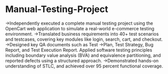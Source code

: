 # Manual-Testing-Project

->Independently executed a complete manual testing project using the OpenCart web application to simulate a real-world e-commerce testing environment. 
->Translated business requirements into 40+ test scenarios and testcases, covering key modules like login, search, cart, and checkout. 
->Designed key QA documents such as Test
->Plan, Test Strategy, Bug Report, and Test Execution Report. Applied software testing principles including boundary value analysis (BVA) and equivalence partitioning, and 
  reported defects using a structured approach. 
->Demonstrated hands-on understanding of STLC, and achieved over 95 percent functional coverage.
